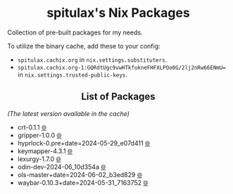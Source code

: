 <h1 align="center">spitulax's Nix Packages</h1>

Collection of pre-built packages for my needs.

To utilize the binary cache, add these to your config:
- `spitulax.cachix.org` in `nix.settings.substituters`.
- `spitulax.cachix.org-1:GQRdtUgc9vwHTkfukneFHFXLPOo0G/2lj2nRw66ENmU=` in `nix.settings.trusted-public-keys`.

<h2 align="center">List of Packages</h2>

_(The latest version available in the cache)_

- crt-0.1.1 [🌐](https://github.com/spitulax/crt)
- gripper-1.0.0 [🌐](https://github.com/spitulax/gripper)
- hyprlock-0.pre+date=2024-05-29_e07d411 [🌐](https://github.com/hyprwm/hyprlock)
- keymapper-4.3.1 [🌐](https://github.com/houmain/keymapper)
- lexurgy-1.7.0 [🌐](https://github.com/def-gthill/lexurgy)
- odin-dev-2024-06_10d354a [🌐](https://github.com/odin-lang/Odin)
- ols-master+date=2024-06-02_b3ed829 [🌐](https://github.com/DanielGavin/ols)
- waybar-0.10.3+date=2024-05-31_7163752 [🌐](https://github.com/Alexays/Waybar)
